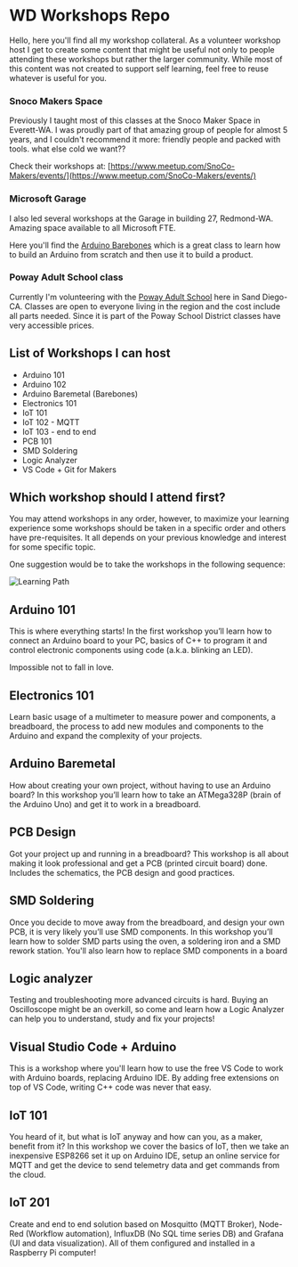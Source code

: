 # WD Workshops Repo

Hello, here you'll find all my workshop collateral. As a volunteer workshop host I get to create some content that might be useful not only to people attending these workshops but rather the larger community. While most of this content was not created to support self learning, feel free to reuse whatever is useful for you.

### Snoco Makers Space

Previously I taught most of this classes at the Snoco Maker Space in Everett-WA. I was proudly part of that amazing group of people for almost 5 years, and I couldn't recommend it more: friendly people and packed with tools. what else cold we want??

Check their workshops at: [https://www.meetup.com/SnoCo-Makers/events/](https://www.meetup.com/SnoCo-Makers/events/)

### Microsoft Garage

I also led several workshops at the Garage in building 27, Redmond-WA. Amazing space available to all Microsoft FTE.

Here you'll find the [Arduino Barebones](Arduino%20Barebones/readme.md) which is a great class to learn how to build an Arduino from scratch and then use it to build a product. 

### Poway Adult School class

Currently I'm volunteering with the [Poway Adult School](https://www.powayusd.com/en-US/Departments/CareerTechnicalAdultEd/PAS/Home) here in Sand Diego-CA. Classes are open to everyone living in the region and the cost include all parts needed. Since it is part of the Poway School District classes have very accessible prices.

## List of Workshops I can host

- Arduino 101
- Arduino 102
- Arduino Baremetal (Barebones)
- Electronics 101
- IoT 101
- IoT 102 - MQTT
- IoT 103 - end to end
- PCB 101
- SMD Soldering
- Logic Analyzer
- VS Code + Git for Makers

## Which workshop should I attend first?

You may attend workshops in any order, however, to maximize your learning experience some workshops should be taken in a specific order and others have pre-requisites. It all depends on your previous knowledge and interest for some specific topic.

One suggestion would be to take the workshops in the following sequence:

 ![Learning Path](Images/path.png)

## Arduino 101

This is where everything starts! In the first workshop you’ll learn how to connect an Arduino board to your PC, basics of C++ to program it and control electronic components using code (a.k.a. blinking an LED).

Impossible not to fall in love.

## Electronics 101

Learn basic usage of a multimeter to measure power and components, a breadboard, the process to add new modules and components to the Arduino and expand the complexity of your projects.

## Arduino Baremetal

How about creating your own project, without having to use an Arduino board? In this workshop you’ll learn how to take an ATMega328P (brain of the Arduino Uno) and get it to work in a breadboard.

## PCB Design

Got your project up and running in a breadboard? This workshop is all about making it look professional and get a PCB (printed circuit board) done. Includes the schematics, the PCB design and good practices.

## SMD Soldering

Once you decide to move away from the breadboard, and design your own PCB, it is very likely you’ll use SMD components. In this workshop you’ll learn how to solder SMD parts using the oven, a soldering iron and a SMD rework station. You'll also learn how to replace SMD components in a board

## Logic analyzer

Testing and troubleshooting more advanced circuits is hard. Buying an Oscilloscope might be an overkill, so come and learn how a Logic Analyzer can help you to understand, study and fix your projects!

## Visual Studio Code + Arduino

This is a workshop where you'll learn how to use the free VS Code to work with Arduino boards, replacing Arduino IDE. By adding free extensions on top of VS Code, writing C++ code was never that easy.

## IoT 101

You heard of it, but what is IoT anyway and how can you, as a maker, benefit from it? In this workshop we cover the basics of IoT, then we take an inexpensive ESP8266 set it up on Arduino IDE, setup an online service for MQTT and get the device to send telemetry data and get commands from the cloud.

## IoT 201

Create and end to end solution based on Mosquitto (MQTT Broker), Node-Red (Workflow automation), InfluxDB (No SQL time series DB) and Grafana (UI and data visualization). All of them configured and installed in a Raspberry Pi computer!